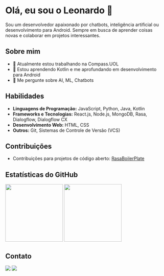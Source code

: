 # Olá, eu sou o Leonardo 👋

Sou um desenvolvedor apaixonado por chatbots, inteligência artificial ou desenvolvimento para Android. Sempre em busca de aprender coisas novas e colaborar em projetos interessantes.

## Sobre mim

- 🔭 Atualmente estou trabalhando na Compass.UOL
- 🌱 Estou aprendendo Kotlin e me aprofundando em desenvolvimento para Android
- 💬 Me pergunte sobre AI, ML, Chatbots

## Habilidades

- **Linguagens de Programação:** JavaScript, Python, Java, Kotlin
- **Frameworks e Tecnologias:** React.js, Node.js, MongoDB, Rasa, Dialogflow, Dialogflow CX
- **Desenvolvimento Web:** HTML, CSS
- **Outros:** Git, Sistemas de Controle de Versão (VCS)

## Contribuições

- Contribuições para projetos de código aberto: [RasaBoilerPlate](https://github.com/lappis-unb/rasa-ptbr-boilerplate)

## Estatísticas do GitHub
<p align="left">
<!--   hide_rank=true   &include_all_commits=true  -->
<img height="180" src="https://github-readme-stats.vercel.app/api?username=Leo0liveira&theme=dracula&show_icons=true"/>
<img height="180" src="https://github-readme-stats.vercel.app/api/top-langs/?username=Leo0liveira&layout=compact&theme=dracula"/>
</p>

## Contato

<a href = "mailto:lfofreitas@gmail.com"><img src="https://img.shields.io/badge/-Gmail-%23333?style=for-the-badge&logo=gmail&logoColor=white" target="_blank"></a>
<a href="https://www.linkedin.com/in/leonardo-oliveira-freitas/" target="_blank"><img src="https://img.shields.io/badge/-LinkedIn-%230077B5?style=for-the-badge&logo=linkedin&logoColor=white" target="_blank"></a>
